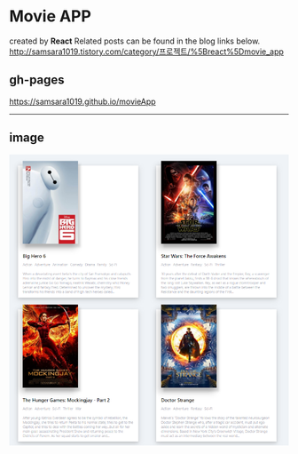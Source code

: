 Movie APP
=============
created by __React__
Related posts can be found in the blog links below.
<http://samsara1019.tistory.com/category/프로젝트/%5Breact%5Dmovie_app>

gh-pages
-------------
<https://samsara1019.github.io/movieApp>
* * *
image
-------------
![movie project](./images/movieProject.png)